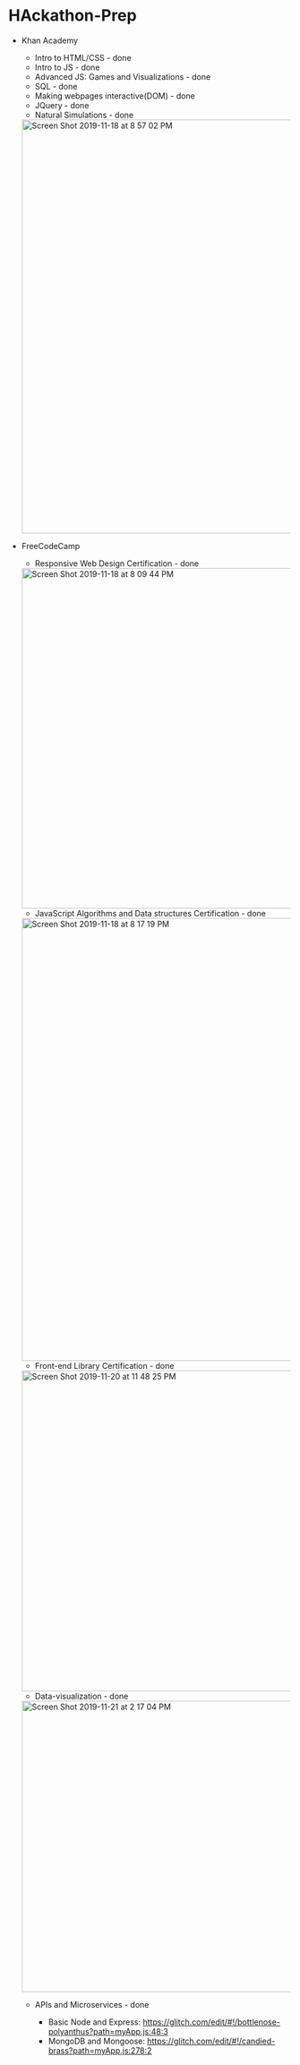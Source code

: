 # HAckathon-Prep

* Khan Academy

   + Intro to HTML/CSS - done
   + Intro to JS - done
   + Advanced JS: Games and Visualizations - done
   + SQL - done
   + Making webpages interactive(DOM) - done
   + JQuery - done
   + Natural Simulations - done
   <img width="739" alt="Screen Shot 2019-11-18 at 8 57 02 PM" src="https://user-images.githubusercontent.com/36044703/69109509-fead1a80-0a45-11ea-9808-c6ec0f913705.png">
  
* FreeCodeCamp
  
  + Responsive Web Design Certification - done
  <img width="608" alt="Screen Shot 2019-11-18 at 8 09 44 PM" src="https://user-images.githubusercontent.com/36044703/69107725-5c3e6880-0a40-11ea-84bd-4e7a7d5acc0a.png">
  
  + JavaScript Algorithms and Data structures Certification - done
  <img width="791" alt="Screen Shot 2019-11-18 at 8 17 19 PM" src="https://user-images.githubusercontent.com/36044703/69107757-78420a00-0a40-11ea-937b-6c7e5f6f5f71.png">
  
  + Front-end Library Certification - done
  <img width="573" alt="Screen Shot 2019-11-20 at 11 48 25 PM" src="https://user-images.githubusercontent.com/36044703/69304916-5b4c3900-0bf0-11ea-99f9-34c0534a5d38.png">
  
  + Data-visualization - done
   <img width="520" alt="Screen Shot 2019-11-21 at 2 17 04 PM" src="https://user-images.githubusercontent.com/36044703/69369206-a8202600-0c69-11ea-9c42-2f78d10a94c3.png">
   
  + APIs and Microservices - done
  
  
      - Basic Node and Express: 
      https://glitch.com/edit/#!/bottlenose-polyanthus?path=myApp.js:48:3
      - MongoDB and Mongoose: 
      https://glitch.com/edit/#!/candied-brass?path=myApp.js:278:2

